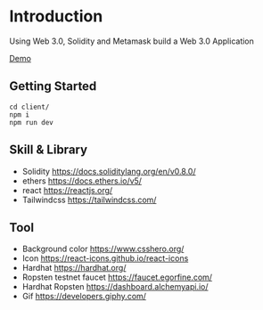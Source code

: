# Introduction

Using Web 3.0, Solidity and Metamask build a Web 3.0 Application

[Demo](https://web3-transaction.4everland.store/index.html)
## Getting Started

```tsx
cd client/
npm i
npm run dev
```

## Skill & Library

- Solidity https://docs.soliditylang.org/en/v0.8.0/
- ethers https://docs.ethers.io/v5/
- react https://reactjs.org/
- Tailwindcss https://tailwindcss.com/

## Tool

- Background color https://www.csshero.org/
- Icon https://react-icons.github.io/react-icons
- Hardhat https://hardhat.org/
- Ropsten testnet faucet https://faucet.egorfine.com/
- Hardhat Ropsten https://dashboard.alchemyapi.io/
- Gif https://developers.giphy.com/